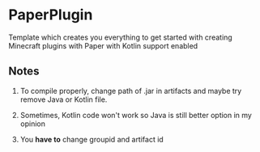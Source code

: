 # PaperPlugin
Template which creates you everything to get started with creating Minecraft plugins with Paper with Kotlin support enabled

## Notes
1. To compile properly, change path of .jar in artifacts and maybe try remove Java or Kotlin file.

2. Sometimes, Kotlin code won't work so Java is still better option in my opinion

3. You **have to** change groupid and artifact id
